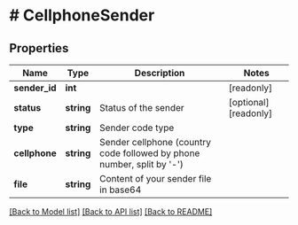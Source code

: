 # # CellphoneSender

## Properties

Name | Type | Description | Notes
------------ | ------------- | ------------- | -------------
**sender_id** | **int** |  | [readonly] 
**status** | **string** | Status of the sender | [optional] [readonly] 
**type** | **string** | Sender code type | 
**cellphone** | **string** | Sender cellphone (country code followed by phone number, split by &#39;-&#39;) | 
**file** | **string** | Content of your sender file in base64 | 

[[Back to Model list]](../../README.md#documentation-for-models) [[Back to API list]](../../README.md#documentation-for-api-endpoints) [[Back to README]](../../README.md)


